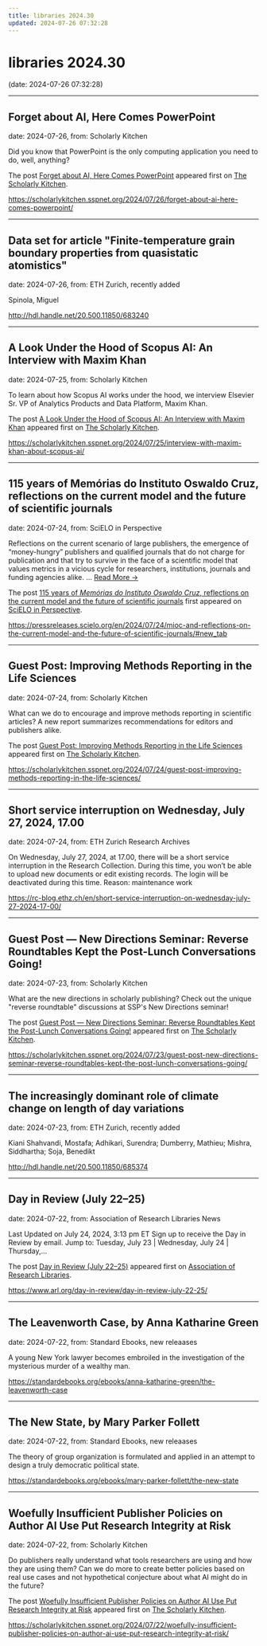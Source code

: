 ```yaml
---
title: libraries 2024.30
updated: 2024-07-26 07:32:28
---
```


# libraries 2024.30

(date: 2024-07-26 07:32:28)

---

## Forget about AI, Here Comes PowerPoint

date: 2024-07-26, from: Scholarly Kitchen

<p>Did you know that PowerPoint is the only computing application you need to do, well, anything?</p>
<p>The post <a href="https://scholarlykitchen.sspnet.org/2024/07/26/forget-about-ai-here-comes-powerpoint/">Forget about AI, Here Comes PowerPoint</a> appeared first on <a href="https://scholarlykitchen.sspnet.org">The Scholarly Kitchen</a>.</p>
 

<https://scholarlykitchen.sspnet.org/2024/07/26/forget-about-ai-here-comes-powerpoint/>

---

## Data set for article "Finite-temperature grain boundary properties from quasistatic atomistics"

date: 2024-07-26, from: ETH Zurich, recently added

Spinola, Miguel 

<http://hdl.handle.net/20.500.11850/683240>

---

## A Look Under the Hood of Scopus AI: An Interview with Maxim Khan

date: 2024-07-25, from: Scholarly Kitchen

<p>To learn about how Scopus AI works under the hood, we interview Elsevier Sr. VP of Analytics Products and Data Platform, Maxim Khan.</p>
<p>The post <a href="https://scholarlykitchen.sspnet.org/2024/07/25/interview-with-maxim-khan-about-scopus-ai/">A Look Under the Hood of Scopus AI: An Interview with Maxim Khan</a> appeared first on <a href="https://scholarlykitchen.sspnet.org">The Scholarly Kitchen</a>.</p>
 

<https://scholarlykitchen.sspnet.org/2024/07/25/interview-with-maxim-khan-about-scopus-ai/>

---

## 115 years of Memórias do Instituto Oswaldo Cruz, reflections on the current model and the future of scientific journals

date: 2024-07-24, from: SciELO in Perspective

<p>Reflections on the current scenario of large publishers, the emergence of “money-hungry” publishers and qualified journals that do not charge for publication and that try to survive in the face of a scientific model that values metrics in a vicious cycle for researchers, institutions, journals and funding agencies alike. <span class="ellipsis">&#8230;</span> <span class="more-link-wrap"><a href="https://pressreleases.scielo.org/en/2024/07/24/mioc-and-reflections-on-the-current-model-and-the-future-of-scientific-journals/#new_tab" class="more-link"><span>Read More &#8594;</span></a></span></p>
<p>The post <a href="https://pressreleases.scielo.org/en/2024/07/24/mioc-and-reflections-on-the-current-model-and-the-future-of-scientific-journals/#new_tab">115 years of <em>Memórias do Instituto Oswaldo Cruz</em>, reflections on the current model and the future of scientific journals</a> first appeared on <a href="https://blog.scielo.org/en">SciELO in Perspective</a>.</p> 

<https://pressreleases.scielo.org/en/2024/07/24/mioc-and-reflections-on-the-current-model-and-the-future-of-scientific-journals/#new_tab>

---

## Guest Post: Improving Methods Reporting in the Life Sciences

date: 2024-07-24, from: Scholarly Kitchen

<p>What can we do to encourage and improve methods reporting in scientific articles? A new report summarizes recommendations for editors and publishers alike.</p>
<p>The post <a href="https://scholarlykitchen.sspnet.org/2024/07/24/guest-post-improving-methods-reporting-in-the-life-sciences/">Guest Post: Improving Methods Reporting in the Life Sciences</a> appeared first on <a href="https://scholarlykitchen.sspnet.org">The Scholarly Kitchen</a>.</p>
 

<https://scholarlykitchen.sspnet.org/2024/07/24/guest-post-improving-methods-reporting-in-the-life-sciences/>

---

## Short service interruption on Wednesday, July 27, 2024, 17.00

date: 2024-07-24, from: ETH Zurich Research Archives

On Wednesday, July 27, 2024, at 17.00, there will be a short service interruption in the Research Collection. During this time, you won’t be able to upload new documents or edit existing records. The login will be deactivated during this time. Reason: maintenance work<img src="https://analytics.library.ethz.ch/piwik.php?idsite=1&amp;rec=1&amp;url=https%3A%2F%2Frc-blog.ethz.ch%2Fen%2Fshort-service-interruption-on-wednesday-july-27-2024-17-00%2F&amp;action_name=Short+service+interruption+on+Wednesday%2C+July+27%2C+2024%2C+17.00&amp;urlref=https%3A%2F%2Frc-blog.ethz.ch%2Fen%2Ffeed%2F" style="border:0;width:0;height:0" width="0" height="0" alt="" /> 

<https://rc-blog.ethz.ch/en/short-service-interruption-on-wednesday-july-27-2024-17-00/>

---

## Guest Post — New Directions Seminar: Reverse Roundtables Kept the Post-Lunch Conversations Going!

date: 2024-07-23, from: Scholarly Kitchen

<p>What are the new directions in scholarly publishing? Check out the unique "reverse roundtable" discussions at SSP's New Directions seminar!</p>
<p>The post <a href="https://scholarlykitchen.sspnet.org/2024/07/23/guest-post-new-directions-seminar-reverse-roundtables-kept-the-post-lunch-conversations-going/">Guest Post &#8212; New Directions Seminar: Reverse Roundtables Kept the Post-Lunch Conversations Going!</a> appeared first on <a href="https://scholarlykitchen.sspnet.org">The Scholarly Kitchen</a>.</p>
 

<https://scholarlykitchen.sspnet.org/2024/07/23/guest-post-new-directions-seminar-reverse-roundtables-kept-the-post-lunch-conversations-going/>

---

## The increasingly dominant role of climate change on length of day variations

date: 2024-07-23, from: ETH Zurich, recently added

Kiani Shahvandi, Mostafa; Adhikari, Surendra; Dumberry, Mathieu; Mishra, Siddhartha; Soja, Benedikt 

<http://hdl.handle.net/20.500.11850/685374>

---

## Day in Review (July 22–25)

date: 2024-07-22, from: Association of Research Libraries News

<p>Last Updated on July 24, 2024, 3:13 pm ET Sign up to receive the Day in Review by email. Jump to: Tuesday, July 23 &#124; Wednesday, July 24 &#124; Thursday,...</p>
<p>The post <a href="https://www.arl.org/day-in-review/day-in-review-july-22-25/">Day in Review (July 22–25)</a> appeared first on <a href="https://www.arl.org">Association of Research Libraries</a>.</p>
 

<https://www.arl.org/day-in-review/day-in-review-july-22-25/>

---

## The Leavenworth Case, by Anna Katharine Green

date: 2024-07-22, from: Standard Ebooks, new releaases

A young New York lawyer becomes embroiled in the investigation of the mysterious murder of a wealthy man. 

<https://standardebooks.org/ebooks/anna-katharine-green/the-leavenworth-case>

---

## The New State, by Mary Parker Follett

date: 2024-07-22, from: Standard Ebooks, new releaases

The theory of group organization is formulated and applied in an attempt to design a truly democratic political state. 

<https://standardebooks.org/ebooks/mary-parker-follett/the-new-state>

---

## Woefully Insufficient Publisher Policies on Author AI Use Put Research Integrity at Risk

date: 2024-07-22, from: Scholarly Kitchen

<p>Do publishers really understand what tools researchers are using and how they are using them? Can we do more to create better policies based on real use cases and not hypothetical conjecture about what AI might do in the future?</p>
<p>The post <a href="https://scholarlykitchen.sspnet.org/2024/07/22/woefully-insufficient-publisher-policies-on-author-ai-use-put-research-integrity-at-risk/">Woefully Insufficient Publisher Policies on Author AI Use Put Research Integrity at Risk</a> appeared first on <a href="https://scholarlykitchen.sspnet.org">The Scholarly Kitchen</a>.</p>
 

<https://scholarlykitchen.sspnet.org/2024/07/22/woefully-insufficient-publisher-policies-on-author-ai-use-put-research-integrity-at-risk/>

